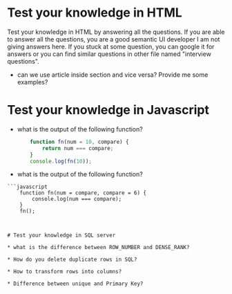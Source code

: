 # Test your knowledge in HTML

Test your knowledge in HTML by answering all the questions. If you are able to answer all the questions, you are a good semantic UI developer
I am not giving answers here. If you stuck at some question, you can google it for answers or you can find similar questions in other file named "interview questions".

  * can we use article inside section and vice versa? Provide me some examples?

# Test your knowledge in Javascript

  *  what is the output of the following function?

      ```javascript
          function fn(num = 10, compare) {         
              return num === compare;
          }      
          console.log(fn(10));
       ```
   

  *  what is the output of the following function?

    ```javascript
        function fn(num = compare, compare = 6) {         
            console.log(num === compare);
        }      
        fn();
  ```
  

# Test your knowledge in SQL server

  * what is the difference between ROW_NUMBER and DENSE_RANK?

  * How do you delete duplicate rows in SQL?

  * How to transform rows into columns?

  * Difference between unique and Primary Key?
